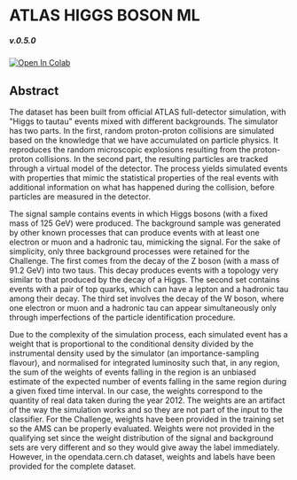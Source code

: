 # ATLAS HIGGS BOSON ML
##### v.0.5.0

[![Open In Colab](https://colab.research.google.com/assets/colab-badge.svg)](https://colab.research.google.com/github/NadiaLL/atlas-higgs-boson-ml/blob/main/atlas-higgs-boson-ml-v.0.5.0.ipynb)


## Abstract
The dataset has been built from official ATLAS full-detector simulation, with "Higgs to tautau" events mixed with different backgrounds. The simulator has two parts. In the first, random proton-proton collisions are simulated based on the knowledge that we have accumulated on particle physics. It reproduces the random microscopic explosions resulting from the proton-proton collisions. In the second part, the resulting particles are tracked through a virtual model of the detector. The process yields simulated events with properties that mimic the statistical properties of the real events with additional information on what has happened during the collision, before particles are measured in the detector.

The signal sample contains events in which Higgs bosons (with a fixed mass of 125 GeV) were produced. The background sample was generated by other known processes that can produce events with at least one electron or muon and a hadronic tau, mimicking the signal. For the sake of simplicity, only three background processes were retained for the Challenge. The first comes from the decay of the Z boson (with a mass of 91.2 GeV) into two taus. This decay produces events with a topology very similar to that produced by the decay of a Higgs. The second set contains events with a pair of top quarks, which can have a lepton and a hadronic tau among their decay. The third set involves the decay of the W boson, where one electron or muon and a hadronic tau can appear simultaneously only through imperfections of the particle identification procedure.

Due to the complexity of the simulation process, each simulated event has a weight that is proportional to the conditional density divided by the instrumental density used by the simulator (an importance-sampling flavour), and normalised for integrated luminosity such that, in any region, the sum of the weights of events falling in the region is an unbiased estimate of the expected number of events falling in the same region during a given fixed time interval. In our case, the weights correspond to the quantity of real data taken during the year 2012. The weights are an artifact of the way the simulation works and so they are not part of the input to the classifier. For the Challenge, weights have been provided in the training set so the AMS can be properly evaluated. Weights were not provided in the qualifying set since the weight distribution of the signal and background sets are very different and so they would give away the label immediately. However, in the opendata.cern.ch dataset, weights and labels have been provided for the complete dataset.
